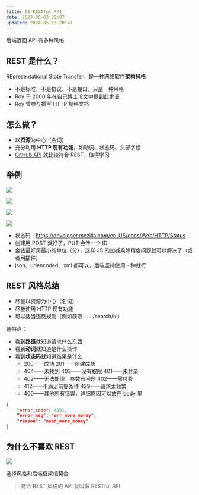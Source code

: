 ```yaml
---
title: 01-RESTful API
date: 2023-05-03 22:07
updated: 2024-05-13 20:47
---
```


后端返回 API 有多种风格

## REST 是什么？

REpresentational State Transfer，是一种网络软件**架构风格**

- 不是标准、不是协议、不是接口，只是一种风格
- Roy 于 2000 年在自己博士论文中提到此术语
- Roy 曾参与撰写 HTTP 规格文档

## 怎么做？

- 以**资源**为中心（名词）
- 充分利用 **HTTP 现有功能**，如动词、状态码、头部字段
- [GitHub API](https://docs.github.com/rest) 就比较符合 REST，值得学习

## 举例

![](https://cdn.wallleap.cn/img/pic/illustrtion/20221015001931.png)

![](https://cdn.wallleap.cn/img/pic/illustrtion/20221015002146.png)

![](https://cdn.wallleap.cn/img/pic/illustrtion/20221015003149.png)

![](https://cdn.wallleap.cn/img/pic/illustrtion/20221015003204.png)

- 状态码：<https://developer.mozilla.com/en-US/docs/Web/HTTP/Status>
- 创建用 POST 就好了，PUT 会传一个 ID
- 金钱最好用最小的单位（分），这样 JS 的加减乘除精度问题就可以解决了（或者用插件）
- json、urlencoded、xml 都可以，后端坚持使用一种就行

## REST 风格总结

- 尽量以资源为中心（名词）
- 尽量使用 HTTP 现有功能
- 可以适当违反规则（例如获取 ……/search/hi）

通俗点：

- 看到**路径**就知道请求什么东西
- 看到**动词**就知道是什么操作
- 看到**状态码**就知道结果是什么
	- 200——成功 201——创建成功
	- 404——未找到 403——没有权限 401——未登录
	- 402——无法处理，参数有问题 402——需付费
	- 412——不满足前提条件 429——请求太频繁
	- 400——其他所有错误，详细原因可以放在 body 里

```json
{
	"error_code": 4001,
	“error_msg": "err_more_money",
	"reason": "need_more_money"
}
```

## 为什么不喜欢 REST

![](https://cdn.wallleap.cn/img/pic/illustrtion/20221015004505.png)

选择风格和后端框架相契合

> 符合 REST 风格的 API 就叫做 RESTful API
